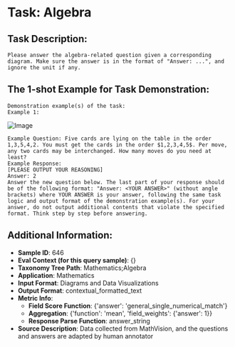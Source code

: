 # Task: Algebra

## Task Description:

```
Please answer the algebra-related question given a corresponding diagram. Make sure the answer is in the format of "Answer: ...", and ignore the unit if any.
```

## The 1-shot Example for Task Demonstration:

```
Demonstration example(s) of the task:
Example 1:
```

![Image](image_1.png)

```
Example Question: Five cards are lying on the table in the order 1,3,5,4,2. You must get the cards in the order $1,2,3,4,5$. Per move, any two cards may be interchanged. How many moves do you need at least?
Example Response:
[PLEASE OUTPUT YOUR REASONING]
Answer: 2
Answer the new question below. The last part of your response should be of the following format: "Answer: <YOUR ANSWER>" (without angle brackets) where YOUR ANSWER is your answer, following the same task logic and output format of the demonstration example(s). For your answer, do not output additional contents that violate the specified format. Think step by step before answering.
```

## Additional Information:

- **Sample ID**: 646
- **Eval Context (for this query sample)**: {}
- **Taxonomy Tree Path**: Mathematics;Algebra
- **Application**: Mathematics
- **Input Format**: Diagrams and Data Visualizations
- **Output Format**: contextual_formatted_text
- **Metric Info**:
  - **Field Score Function**: {'answer': 'general_single_numerical_match'}
  - **Aggregation**: {'function': 'mean', 'field_weights': {'answer': 1}}
  - **Response Parse Function**: answer_string
- **Source Description**: Data collected from MathVision, and the questions and answers are adapted by human annotator
